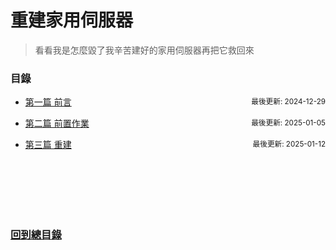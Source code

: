 # 重建家用伺服器

> 看看我是怎麼毀了我辛苦建好的家用伺服器再把它救回來



### 目錄
- <span style="display: flex; justify-content: space-between;">[第一篇 前言](https://lavonzux.github.io/post/20241221)<sub>最後更新: 2024-12-29</sub></span>

- <span style="display: flex; justify-content: space-between;">[第二篇 前置作業](https://lavonzux.github.io/post/20250105)<sub>最後更新: 2025-01-05</sub></span>

- <span style="display: flex; justify-content: space-between;">[第三篇 重建](https://lavonzux.github.io/post/20250112)<sub>最後更新: 2025-01-12</sub></span>


<br><br><br><br><br>

### [回到總目錄](https://lavonzux.github.io/ToC/root)
